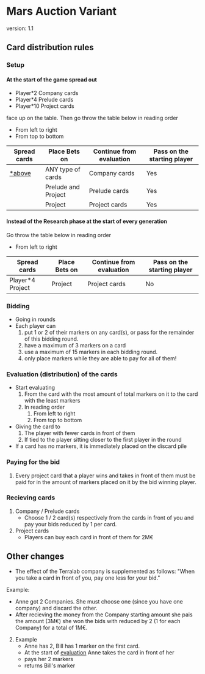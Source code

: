 # Mars Auction Variant

version: 1.1

## Card distribution rules

### Setup

#### At the start of the game spread out

- Player*2 Company cards
- Player*4 Prelude cards
- Player*10 Project cards

face up on the table.
Then go throw the table below in reading order

- From left to right
- From top to bottom

| Spread cards | Place Bets on | Continue from evaluation | Pass on the starting player |
|--------------|---------------|--------------------------|-----------------------------|
| [*above](#at-the-start-of-the-game-spread-out) | ANY type of cards | Company cards | Yes |
| | Prelude and Project | Prelude cards | Yes |
| | Project | Project cards | Yes |

#### Instead of the Research phase at the start of every generation

Go throw the table below in reading order

- From left to right

| Spread cards | Place Bets on | Continue from evaluation | Pass on the starting player |
|--------------|---------------|--------------------------|-----------------------------|
| Player*4 Project | Project | Project cards | No |

### Bidding

- Going in rounds
- Each player can
    1. put 1 or 2 of their markers on any card(s), or pass for the remainder of this bidding round.
    2. have a maximum of 3 markers on a card
    3. use a maximum of 15 markers in each bidding round.
    4. only place markers while they are able to pay for all of them!

### Evaluation (distribution) of the cards

- Start evaluating
    1. From the card with the most amount of total markers on it to the card with the least markers
    2. In reading order
        1. From left to right
        2. From top to bottom
- Giving the card to
    1. The player with fewer cards in front of them
    2. If tied to the player sitting closer to the first player in the round
- If a card has no markers, it is immediately placed on the discard pile

### Paying for the bid

1. Every project card that a player wins and takes in front of them must be paid for in the amount of markers placed on it by the bid winning player.

### Recieving cards

1. Company / Prelude cards
    - Choose 1 / 2 card(s) respectively from the cards in front of you and pay your bids reduced by 1 per card.
2. Project cards
    - Players can buy each card in front of them for 2M€

## Other changes

- The effect of the Terralab company is supplemented as follows: "When you take a card in front of you, pay one less for your bid."

Example:

- Anne got 2 Companies. She must choose one (since you have one company) and discard the other.
- After recieving the money from the Company starting amount she pais the amount (3M€) she won the bids with reduced by 2 (1 for each Company) for a total of 1M€.

2. Example
    - Anne has 2, Bill has 1 marker on the first card.
    - At the start of [evaluation](#evaluation-distribution-of-the-cards) Anne takes the card in front of her
    - pays her 2 markers
    - returns Bill's marker
